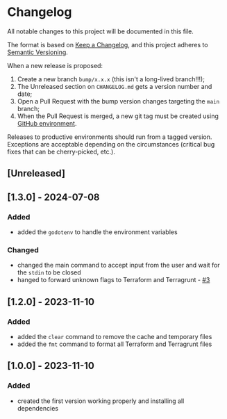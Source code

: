 # Changelog

All notable changes to this project will be documented in this file.

The format is based on [Keep a Changelog](https://keepachangelog.com/en/1.0.0/), and this project adheres to [Semantic Versioning](https://semver.org/spec/v2.0.0.html).

When a new release is proposed:

1. Create a new branch `bump/x.x.x` (this isn't a long-lived branch!!!);
2. The Unreleased section on `CHANGELOG.md` gets a version number and date;
3. Open a Pull Request with the bump version changes targeting the `main` branch;
4. When the Pull Request is merged, a new git tag must be created using [GitHub environment](https://github.com/rios0rios0/terra/tags).

Releases to productive environments should run from a tagged version.
Exceptions are acceptable depending on the circumstances (critical bug fixes that can be cherry-picked, etc.).

## [Unreleased]

## [1.3.0] - 2024-07-08

### Added

- added the `godotenv` to handle the environment variables

### Changed

- changed the main command to accept input from the user and wait for the `stdin` to be closed
- hanged to forward unknown flags to Terraform and Terragrunt - [#3](https://github.com/rios0rios0/terra/issues/3)

## [1.2.0] - 2023-11-10

### Added

- added the `clear` command to remove the cache and temporary files
- added the `fmt` command to format all Terraform and Terragrunt files

## [1.0.0] - 2023-11-10

### Added

- created the first version working properly and installing all dependencies
